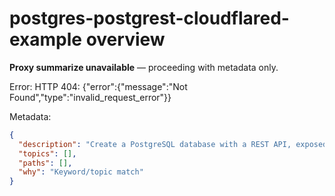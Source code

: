 # postgres-postgrest-cloudflared-example overview

**Proxy summarize unavailable** — proceeding with metadata only.

Error: HTTP 404: {"error":{"message":"Not Found","type":"invalid_request_error"}}

Metadata:
```json
{
  "description": "Create a PostgreSQL database with a REST API, exposed to the internet securely with Cloudflare Tunnel",
  "topics": [],
  "paths": [],
  "why": "Keyword/topic match"
}
```